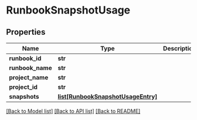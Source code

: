# RunbookSnapshotUsage

## Properties
Name | Type | Description | Notes
------------ | ------------- | ------------- | -------------
**runbook_id** | **str** |  | [optional] 
**runbook_name** | **str** |  | [optional] 
**project_name** | **str** |  | [optional] 
**project_id** | **str** |  | [optional] 
**snapshots** | [**list[RunbookSnapshotUsageEntry]**](RunbookSnapshotUsageEntry.md) |  | [optional] 

[[Back to Model list]](../README.md#documentation-for-models) [[Back to API list]](../README.md#documentation-for-api-endpoints) [[Back to README]](../README.md)

